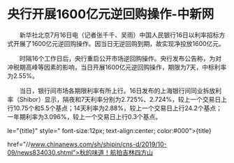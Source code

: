 # 央行开展1600亿元逆回购操作-中新网

　　新华社北京7月16日电（记者张千千、吴雨）中国人民银行16日以利率招标方式开展了1600亿元逆回购操作。因当日无逆回购到期，故实现净投放1600亿元。

　　时隔16个工作日后，央行重启公开市场逆回购操作。央行发布公告称，为对冲税期高峰等因素的影响，当日开展1600亿元逆回购操作，期限为7天，中标利率为2.55%。

　　当日，银行间市场各期限利率有所上行。16日发布的上海银行间同业拆放利率（Shibor）显示，隔夜和7天利率分别为2.725%、2.724%，较上一个交易日上行10.75个和5.5个基点；14天利率为2.88%，较上一个交易日上行24.2个基点；一年期利率为3.096%，较上一个交易日上行0.3个基点。

le="{title}" style=" font-size:12px; text-align:center; color:#000">{title}

href="//www.chinanews.com/sh/shipin/cns-d/2019/10-09/news834030.shtml">秋的味道！航拍吉林四方山
